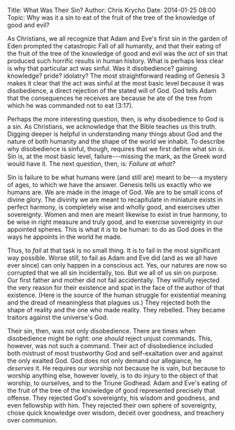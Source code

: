Title: What Was Their Sin?
Author: Chris Krycho
Date: 2014-01-25 08:00
Topic: Why was it a sin to eat of the fruit of the tree of the knowledge of good and evil?

As Christians, we all recognize that Adam and Eve's first sin in the garden of Eden prompted the catastropic Fall of all humanity, and that their eating of the fruit of the tree of the knowledge of good and evil was the *act* of sin that produced such horrific results in human history. What is perhaps less clear is why that particular act was sinful. Was it disobedience? gaining knowledge? pride? idolatry? The most straightforward reading of Genesis 3 makes it clear that the act was sinful at the most basic level because it was disobedience, a direct rejection of the stated will of God. God tells Adam that the consequences he receives are because he ate of the tree from which he was commanded not to eat (3:17).

Perhaps the more interesting question, then, is why disobedience to God is a sin. As Christians, we acknowledge that the Bible teaches us this truth. Digging deeper is helpful in understanding many things about God and the nature of both humanity and the shape of the world we inhabit. To describe why disobedience is sinful, though, requires that we first define what sin *is*. Sin is, at the most basic level, failure---missing the mark, as the Greek word would have it. The next question, then, is: *Failure at what?*

Sin is failure to be what humans were (and still are) meant to be---a mystery of ages, to which we have the answer. Genesis tells us exactly who we humans are. We are made in the image of God. We are to be small icons of divine glory. The divinity we are meant to recapitulate in miniature exists in perfect harmony, is completely wise and wholly good, and exercises utter sovereignty. Women and men are meant likewise to exist in true harmony, to be wise in right measure and truly good, and to exercise sovereignty in our appointed spheres. This is what it *is* to be human: to do as God does in the ways he appoints in the world he made.

Thus, to *fail* at that task is no small thing. It is to fail in the most significant way possible. Worse still, to fail as Adam and Eve did (and as we all have ever since) can only happen in a conscious act. Yes, our natures are now so corrupted that we all sin incidentally, too. But we all of us sin on purpose. Our first father and mother did not fail accidentally. They willfully rejected the very reason for their existence and spat in the face of the author of that existence. (Here is the source of the human struggle for existential meaning and the dread of meaningless that plagues us.) They rejected both the shape of reality and the one who made reality. They rebelled. They became traitors against the universe's God.

Their sin, then, was not only disobedience. There are times when disobedience might be right: one *should* reject unjust commands. This, however, was not such a command. Their act of disobedience included both mistrust of most trustworthy God and self-exaltation over and against the only exalted God. God does not only demand our allegiance, he *deserves* it. He requires our worship not because he is vain, but because to worship anything else, however lovely, is to do injury to the object of that worship, to ourselves, and to the Triune Godhead. Adam and Eve's eating of the fruit of the tree of the knowledge of good represented precisely that offense. They rejected God's sovereignty, his wisdom and goodness, and even fellowship with him. They rejected their own sphere of sovereignty, chose quick knowledge over wisdom, deceit over goodness, and treachery over communion.

[^existence]: 